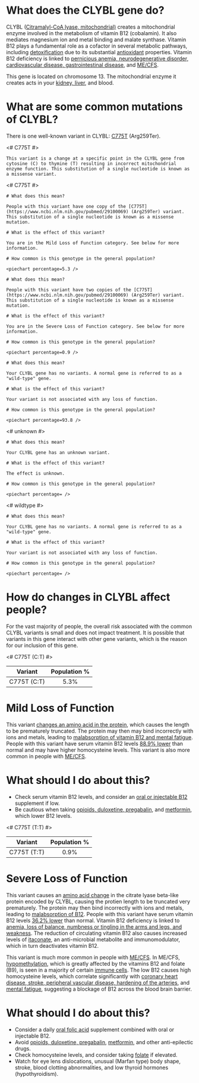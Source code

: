 # What does the CLYBL gene do?

CLYBL ([Citramalyl-CoA lyase, mitochondrial)](http://www.uniprot.org/uniprot/Q8N0X4#pathology_and_biotech) creates a mitochondrial enzyme involved  in the metabolism of vitamin B12 (cobalamin). It also mediates magnesium ion and metal binding and malate synthase. Vitamin B12 plays a fundamental role as a cofactor in several metabolic pathways, including [detoxification](https://www.ncbi.nlm.nih.gov/pubmed/19409980) due to its substantial [antioxidant](https://www.ncbi.nlm.nih.gov/pubmed/19799418) properties. Vitamin B12 deficiency is linked to [pernicious anemia, neurodegenerative disorder, cardiovascular disease, gastrointestinal disease](https://www.ncbi.nlm.nih.gov/pubmed/22367966), and [ME/CFS](https://www.ncbi.nlm.nih.gov/pubmed/29100069).

This gene is located on chromosome 13. The mitochondrial enzyme it creates acts in your [kidney, liver](https://www.ncbi.nlm.nih.gov/gene/171425#gene-expression), and blood.
 
<TissueList circulatory and cardiovascular system D002319 Kidney and urinary bladder D005221 liver D008099  />

<GeneAnalysis gene="CLYBL" interval="NC_000013.11:g.99606664_99909459"> 

# What are some common mutations of CLYBL?
 
There is one well-known variant in CLYBL: [C775T](https://www.ncbi.nlm.nih.gov/pubmed/29100069) (Arg259Ter).

<# C775T #>
  <Variant hgvs="NC_000013.11:g.99866380C>T" name="C775T"> 

    This variant is a change at a specific point in the CLYBL gene from cytosine (C) to thymine (T) resulting in incorrect mitochondrial enzyme function. This substitution of a single nucleotide is known as a missense variant.
 
  </Variant>

<# C775T #>
  <Genotype hgvs="NC_000013.11:g.[99866380C>T];[99866380=]" name="C775T"> 

    # What does this mean?
 
    People with this variant have one copy of the [C775T](https://www.ncbi.nlm.nih.gov/pubmed/29100069) (Arg259Ter) variant. This substitution of a single nucleotide is known as a missense mutation.

    # What is the effect of this variant?

    You are in the Mild Loss of Function category. See below for more information.

    # How common is this genotype in the general population?

    <piechart percentage=5.3 />
  </Genotype>
  <Genotype hgvs="NC_000013.11:g.[99866380C>T];[99866380C>T]" name="C775T"> 
 
    # What does this mean?

    People with this variant have two copies of the [C775T](https://www.ncbi.nlm.nih.gov/pubmed/29100069) (Arg259Ter) variant. This substitution of a single nucleotide is known as a missense mutation.

    # What is the effect of this variant?

    You are in the Severe Loss of Function category. See below for more information.

    # How common is this genotype in the general population?

    <piechart percentage=0.9 />
  </Genotype>

  <Genotype hgvs="NC_000013.11:g.[99866380=];[99866380=]" name="C775T"> 
 
    # What does this mean?

    Your CLYBL gene has no variants. A normal gene is referred to as a "wild-type" gene.

    # What is the effect of this variant?

    Your variant is not associated with any loss of function.

    # How common is this genotype in the general population?

    <piechart percentage=93.8 />
  </Genotype>
<# unknown #>
  <Genotype hgvs="unknown"> 
 
    # What does this mean?

    Your CLYBL gene has an unknown variant.

    # What is the effect of this variant?

    The effect is unknown.

    # How common is this genotype in the general population?

    <piechart percentage= />
  </Genotype>
<# wildtype #>
  <Genotype hgvs="wildtype">
 
    # What does this mean?

    Your CLYBL gene has no variants. A normal gene is referred to as a "wild-type" gene.

    # What is the effect of this variant?

    Your variant is not associated with any loss of function.

    # How common is this genotype in the general population?

    <piechart percentage= />
  </Genotype>
</GeneAnalysis>

# How do changes in CLYBL affect people?

For the vast majority of people, the overall risk associated with the common CLYBL variants is small and does not impact treatment. It is possible that variants in this gene interact with other gene variants, which is the reason for our inclusion of this gene.

<# C775T (C:T) #>

| Variant       |Population %           | 
| :-------------: |:-------------:|
| C775T (C:T) | 5.3% |

# Mild Loss of Function

This variant [changes an amino acid in the protein](https://www.ncbi.nlm.nih.gov/pubmed/22367966), which causes the length to be prematurely truncated. The protein may then may bind incorrectly with ions and metals, leading to [malabsorption of vitamin B12 and mental fatigue](https://www.ncbi.nlm.nih.gov/pubmed/25902009). People with this variant have serum vitamin B12 levels [88.9% lower](https://www.ncbi.nlm.nih.gov/pubmed/22367966) than normal and may have higher homocysteine levels. This variant is also more common in people with [ME/CFS]( https://www.ncbi.nlm.nih.gov/pubmed/29100069).

# What should I do about this?

* Check serum vitamin B12 levels, and consider an [oral or injectable B12](https://www.ncbi.nlm.nih.gov/pubmed/25902009) supplement if low.
* Be cautious when taking [opioids, duloxetine, pregabalin](https://www.ncbi.nlm.nih.gov/pubmed/25902009), and [metformin](https://www.ncbi.nlm.nih.gov/pubmed/20488910?dopt=Abstract), which lower B12 levels.

<# C775T (T:T) #>

| Variant       |Population %           | 
| :-------------: |:-------------:|
| C775T (T:T) | 0.9% |

# Severe Loss of Function

This variant causes an [amino acid change](https://www.ncbi.nlm.nih.gov/pubmed/22367966) in the citrate lyase beta-like protein encoded by CLYBL, causing the protien length to be truncated very prematurely. The protein may then bind incorrectly with ions and metals, leading to [malabsorption of B12](https://www.ncbi.nlm.nih.gov/pubmed/25902009). People with this variant have serum vitamin B12 levels [36.2% lower](https://www.ncbi.nlm.nih.gov/pubmed/22367966) than normal. Vitamin B12 deficiency is linked to [anemia, loss of balance, numbness or tingling in the arms and legs, and weakness](https://medlineplus.gov/ency/article/002403.htm). The reduction of circulating vitamin B12 also causes increased levels of [itaconate]( https://www.ncbi.nlm.nih.gov/pubmed/29056341), an anti-microbial metabolite and immunomodulator, which in turn deactivates vitamin B12. 

This variant is much more common in people with [ME/CFS]( https://www.ncbi.nlm.nih.gov/pubmed/29100069). In ME/CFS, [hypomethylation](http://dx.doi.org/10.4172/2155-9899.1000228), which is greatly affected by the vitamins B12 and folate (B9), is seen in a majority of certain [immune cells](https://www.ncbi.nlm.nih.gov/pubmed/25111603/). The low B12 causes high homocysteine levels, which correlate significantly with [coronary heart disease, stroke, peripheral vascular disease, hardening of the arteries](https://labtestsonline.org/tests/homocysteine), and [mental fatigue](https://www.ncbi.nlm.nih.gov/pubmed/25902009), suggesting a blockage of B12 across the blood brain barrier.

# What should I do about this?

* Consider a daily [oral folic acid](https://www.ncbi.nlm.nih.gov/pubmed/25902009) supplement combined with oral or injectable B12.
* Avoid [opioids, duloxetine, pregabalin](https://www.ncbi.nlm.nih.gov/pubmed/25902009), [metformin](https://www.ncbi.nlm.nih.gov/pubmed/20488910?dopt=Abstract), and other anti-epilectic drugs.
* Check homocysteine levels, and consider taking [folate](https://medlineplus.gov/druginfo/natural/1017.html) if elevated.
* Watch for eye lens dislocations, unusual (Marfan type) body shape, stroke, blood clotting abnormalities, and low thyroid hormones (hypothyroidism).

<symptoms fatigue D005221 memory problems D008569 inflamation D007249 muscle aches and pain D063806 />
